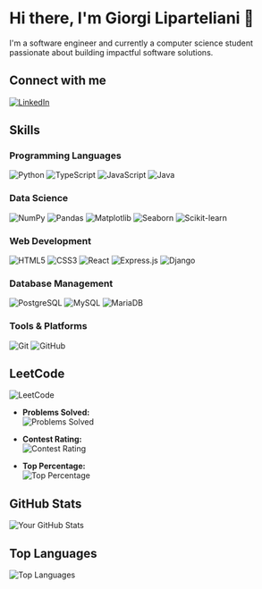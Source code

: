 # Hi there, I'm Giorgi Liparteliani 👋

I'm a software engineer and currently a computer science student passionate about building impactful software solutions.

## Connect with me

[![LinkedIn](https://img.shields.io/badge/LinkedIn-Profile-blue)](https://www.linkedin.com/in/giorgi-liparteliani-885039248/)

## Skills

### Programming Languages
![Python](https://img.shields.io/badge/-Python-3776AB?style=flat-square&logo=Python&logoColor=white)
![TypeScript](https://img.shields.io/badge/-TypeScript-007ACC?style=flat-square&logo=typescript&logoColor=white)
![JavaScript](https://img.shields.io/badge/-JavaScript-F7DF1E?style=flat-square&logo=javascript&logoColor=black)
![Java](https://img.shields.io/badge/-Java-007396?style=flat-square&logo=java&logoColor=white)

### Data Science
![NumPy](https://img.shields.io/badge/-NumPy-013243?style=flat-square&logo=numpy&logoColor=white)
![Pandas](https://img.shields.io/badge/-Pandas-150458?style=flat-square&logo=pandas&logoColor=white)
![Matplotlib](https://img.shields.io/badge/-Matplotlib-3776AB?style=flat-square&logo=python&logoColor=white)
![Seaborn](https://img.shields.io/badge/-Seaborn-2C2D72?style=flat-square&logo=python&logoColor=white)
![Scikit-learn](https://img.shields.io/badge/-Scikit--learn-F7931E?style=flat-square&logo=scikit-learn&logoColor=white)

### Web Development
![HTML5](https://img.shields.io/badge/-HTML5-E34F26?style=flat-square&logo=html5&logoColor=white)
![CSS3](https://img.shields.io/badge/-CSS3-1572B6?style=flat-square&logo=css3&logoColor=white)
![React](https://img.shields.io/badge/-React-61DAFB?style=flat-square&logo=react&logoColor=black)
![Express.js](https://img.shields.io/badge/-Express.js-000000?style=flat-square&logo=express&logoColor=white)
![Django](https://img.shields.io/badge/-Django-092E20?style=flat-square&logo=django&logoColor=white)

### Database Management
![PostgreSQL](https://img.shields.io/badge/-PostgreSQL-336791?style=flat-square&logo=postgresql&logoColor=white)
![MySQL](https://img.shields.io/badge/-MySQL-4479A1?style=flat-square&logo=mysql&logoColor=white)
![MariaDB](https://img.shields.io/badge/-MariaDB-003545?style=flat-square&logo=mariadb&logoColor=white)

### Tools & Platforms
![Git](https://img.shields.io/badge/-Git-F05032?style=flat-square&logo=git&logoColor=white)
![GitHub](https://img.shields.io/badge/-GitHub-181717?style=flat-square&logo=github&logoColor=white)


## LeetCode

![LeetCode](https://img.shields.io/badge/-LeetCode-FFA116?style=flat-square&logo=LeetCode&logoColor=black)

- **Problems Solved:**  
  ![Problems Solved](https://img.shields.io/badge/Solved%20Problems-500%2B-green?style=for-the-badge&logo=leetcode&logoColor=white)

- **Contest Rating:**  
  ![Contest Rating](https://img.shields.io/badge/Contest%20Rating-1800-blue?style=for-the-badge&logo=leetcode&logoColor=white)

- **Top Percentage:**  
  ![Top Percentage](https://img.shields.io/badge/Top%20Percentage-5%25-orange?style=for-the-badge&logo=leetcode&logoColor=white)

## GitHub Stats

![Your GitHub Stats](https://github-readme-stats.vercel.app/api?username=giorgiez&show_icons=true&theme=default)

## Top Languages

![Top Languages](https://github-readme-stats.vercel.app/api/top-langs/?username=giorgiez&layout=compact&theme=default)


